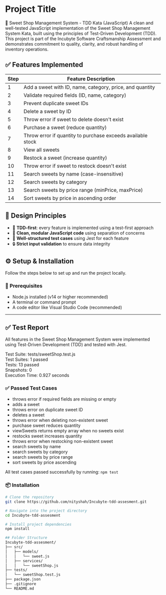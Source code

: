 
# Project Title

🍭 Sweet Shop Management System - TDD Kata (JavaScript)
A clean and well-tested JavaScript implementation of the Sweet Shop Management System Kata, built using the principles of Test-Driven Development (TDD).
This project is part of the Incubyte Software Craftsmanship Assessment and demonstrates commitment to quality, clarity, and robust handling of inventory operations.





## ✅ Features Implemented

| Step | Feature Description                                                   |
|------|------------------------------------------------------------------------|
| 1    | Add a sweet with ID, name, category, price, and quantity              |
| 2    | Validate required fields (ID, name, category)                         |
| 3    | Prevent duplicate sweet IDs                                           |
| 4    | Delete a sweet by ID                                                  |
| 5    | Throw error if sweet to delete doesn't exist                          |
| 6    | Purchase a sweet (reduce quantity)                                    |
| 7    | Throw error if quantity to purchase exceeds available stock           |
| 8    | View all sweets                                                       |
| 9    | Restock a sweet (increase quantity)                                   |
| 10   | Throw error if sweet to restock doesn't exist                         |
| 11   | Search sweets by name (case-insensitive)                              |
| 12   | Search sweets by category                                             |
| 13   | Search sweets by price range (minPrice, maxPrice)                     |
| 14   | Sort sweets by price in ascending order                               |



## 🧠 Design Principles

- 🧪 **TDD-first**: every feature is implemented using a test-first approach
- 🧼 **Clean, modular JavaScript code** using separation of concerns
- 🧾 **Well-structured test cases** using Jest for each feature
- 🔒 **Strict input validation** to ensure data integrity 


## ⚙️ Setup & Installation

Follow the steps below to set up and run the project locally.

### 🔧 Prerequisites

- Node.js installed (v14 or higher recommended)
- A terminal or command prompt
- A code editor like Visual Studio Code (recommended)

---
## ✅ Test Report

All features in the Sweet Shop Management System were implemented using Test-Driven Development (TDD) and tested with Jest.

Test Suite: tests/sweetShop.test.js  
Test Suites: 1 passed  
Tests: 13 passed  
Snapshots: 0  
Execution Time: 0.927 seconds

### ✅ Passed Test Cases

- throws error if required fields are missing or empty  
- adds a sweet  
- throws error on duplicate sweet ID  
- deletes a sweet  
- throws error when deleting non-existent sweet  
- purchase sweet reduces quantity  
- viewSweets returns empty array when no sweets exist  
- restocks sweet increases quantity  
- throws error when restocking non-existent sweet  
- search sweets by name  
- search sweets by category  
- search sweets by price range  
- sort sweets by price ascending

All test cases passed successfully by running: `npm test`




### 📦 Installation

```bash
# Clone the repository
git clone https://github.com/nityshah/Incubyte-tdd-assesment.git

# Navigate into the project directory
cd Incubyte-tdd-assesment

# Install project dependencies
npm install

## Folder Structure
Incubyte-tdd-assesment/
├── src/
│   ├── models/
│   │   └── sweet.js
│   ├── services/
│   │   └── sweetShop.js
├── tests/
│   └── sweetShop.test.js
├── package.json
├── .gitignore
└── README.md


